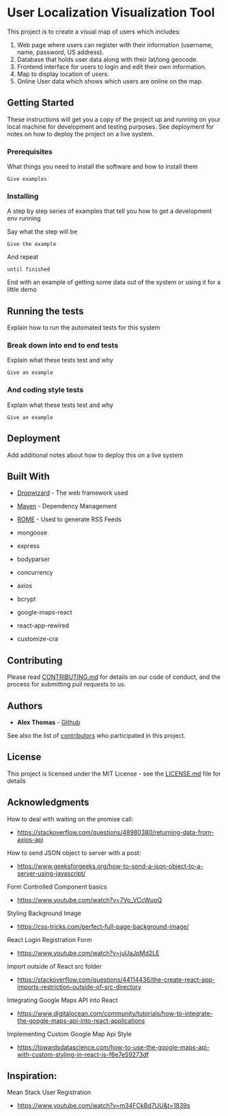 # User Localization Visualization Tool

This project is to create a visual map of users which includes:
1) Web page where users can register with their information (username, name, password, US address).
2) Database that holds user data along with their lat/long geocode.
3) Frontend interface for users to login and edit their own information.
4) Map to display location of users.
6) Online User data which shows which users are online on the map.

## Getting Started

These instructions will get you a copy of the project up and running on your local machine for development and testing purposes. See deployment for notes on how to deploy the project on a live system.

### Prerequisites

What things you need to install the software and how to install them

```
Give examples
```

### Installing

A step by step series of examples that tell you how to get a development env running

Say what the step will be

```
Give the example
```

And repeat

```
until finished
```

End with an example of getting some data out of the system or using it for a little demo

## Running the tests

Explain how to run the automated tests for this system

### Break down into end to end tests

Explain what these tests test and why

```
Give an example
```

### And coding style tests

Explain what these tests test and why

```
Give an example
```

## Deployment

Add additional notes about how to deploy this on a live system

## Built With

* [Dropwizard](http://www.dropwizard.io/1.0.2/docs/) - The web framework used
* [Maven](https://maven.apache.org/) - Dependency Management
* [ROME](https://rometools.github.io/rome/) - Used to generate RSS Feeds

* mongoose
* express
* bodyparser
* concurrency
* axios
* bcrypt
* google-maps-react
* react-app-rewired
* customize-cra



## Contributing

Please read [CONTRIBUTING.md](https://gist.github.com/PurpleBooth/b24679402957c63ec426) for details on our code of conduct, and the process for submitting pull requests to us.

## Authors

* **Alex Thomas** - [Github](https://github.com/athom031)

See also the list of [contributors](https://github.com/your/project/contributors) who participated in this project.

## License

This project is licensed under the MIT License - see the [LICENSE.md](LICENSE.md) file for details

## Acknowledgments
How to deal with waiting on the promise call:
* https://stackoverflow.com/questions/48980380/returning-data-from-axios-api

How to send JSON object to server with a post:
* https://www.geeksforgeeks.org/how-to-send-a-json-object-to-a-server-using-javascript/

Form Controlled Component basics
* https://www.youtube.com/watch?v=7Vo_VCcWupQ

Styling Background Image 
* https://css-tricks.com/perfect-full-page-background-image/

React Login Registration Form
* https://www.youtube.com/watch?v=juUaJpMd2LE

Import outside of React src folder
* https://stackoverflow.com/questions/44114436/the-create-react-app-imports-restriction-outside-of-src-directory

Integrating Google Maps API into React
* https://www.digitalocean.com/community/tutorials/how-to-integrate-the-google-maps-api-into-react-applications

Implementing Custom Google Map Api Style
* https://towardsdatascience.com/how-to-use-the-google-maps-api-with-custom-styling-in-react-js-f6e7e59273df


## Inspiration: 
Mean Stack User Registration
* https://www.youtube.com/watch?v=m34FCkBd7UU&t=1839s